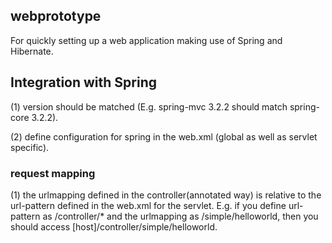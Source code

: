 ## webprototype

For quickly setting up a web application making use of Spring and Hibernate.

## Integration with Spring

(1) version should be matched (E.g. spring-mvc 3.2.2 should match spring-core 3.2.2).

(2) define configuration for spring in the web.xml (global as well as servlet specific).

### request mapping

(1) the urlmapping defined in the controller(annotated way) is relative to the url-pattern defined in the web.xml 
for the servlet. E.g. if you define url-pattern as /controller/* and the urlmapping as /simple/helloworld, 
then you should access [host]/controller/simple/helloworld.
